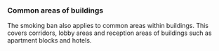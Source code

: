 ###  Common areas of buildings

The smoking ban also applies to common areas within buildings. This covers
corridors, lobby areas and reception areas of buildings such as apartment
blocks and hotels.
